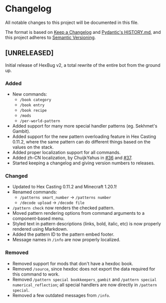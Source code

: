 # Changelog

All notable changes to this project will be documented in this file.

The format is based on [Keep a Changelog](https://keepachangelog.com/en/1.1.0/) and [Pydantic's HISTORY.md](https://github.com/pydantic/pydantic/blob/main/HISTORY.md), and this project adheres to [Semantic Versioning](https://semver.org/spec/v2.0.0.html).

## [UNRELEASED]

Initial release of HexBug v2, a total rewrite of the entire bot from the ground up.

### Added

- New commands:
  - `/book category`
  - `/book entry`
  - `/book recipe`
  - `/mods`
  - `/per-world-pattern`
- Added support for many more special handler patterns (eg. Sekhmet's Gambit).
- Added support for the new pattern overloading feature in Hex Casting 0.11.2, where the same pattern can do different things based on the values on the stack.
- Added proper localization support for all commands.
- Added zh-CN localization, by ChuijkYahus in [#36](https://github.com/object-Object/HexBug/pull/36) and [#37](https://github.com/object-Object/HexBug/pull/37).
- Started keeping a changelog and giving version numbers to releases.

### Changed

- Updated to Hex Casting 0.11.2 and Minecraft 1.20.1!
- Renamed commands:
  - `/patterns smart_number` -> `/patterns number`
  - `/decode upload` -> `/decode file`
- `/pattern check` now renders the checked pattern.
- Moved pattern rendering options from command arguments to a component-based menu.
- Styled text in pattern descriptions (links, bold, italic, etc) is now properly rendered using Markdown.
- Added the pattern ID to the pattern embed footer.
- Message names in `/info` are now properly localized.

### Removed

- Removed support for mods that don't have a hexdoc book.
- Removed `/source`, since hexdoc does not export the data required for this command to work.
- Removed `/pattern special bookkeepers_gambit` and `/pattern special numerical_reflection`; all special handlers are now directly in `/pattern special`.
- Removed a few outdated messages from `/info`.
